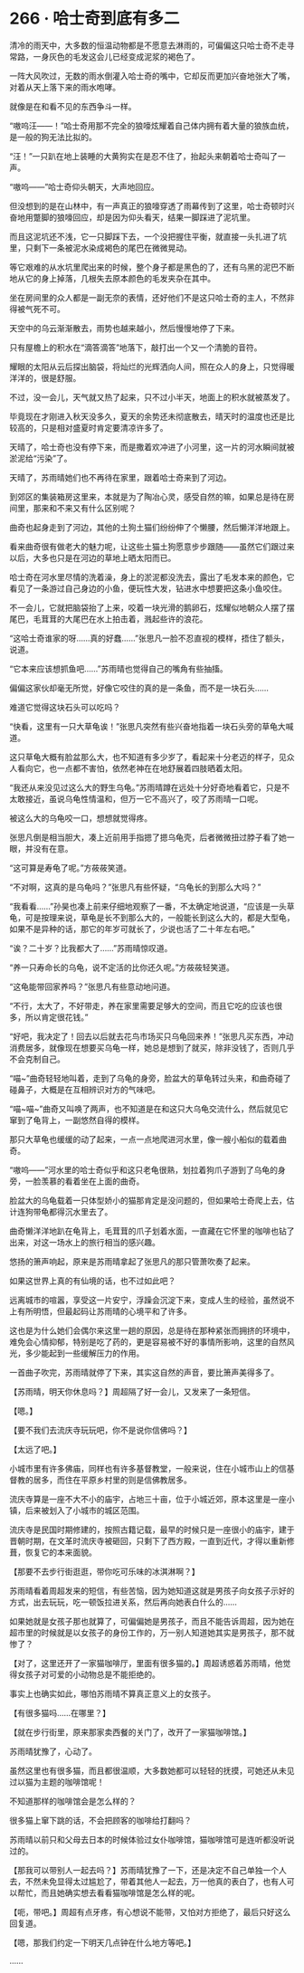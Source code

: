 # 266 · 哈士奇到底有多二

清冷的雨天中，大多数的恒温动物都是不愿意去淋雨的，可偏偏这只哈士奇不走寻常路，一身灰色的毛发这会儿已经变成泥浆的褐色了。

一阵大风吹过，无数的雨水倒灌入哈士奇的嘴中，它却反而更加兴奋地张大了嘴，对着从天上落下来的雨水咆哮。

就像是在和看不见的东西争斗一样。

“嗷呜汪——！”哈士奇用那不完全的狼嚎炫耀着自己体内拥有着大量的狼族血统，是一般的狗无法比拟的。

“汪！”一只趴在地上装睡的大黄狗实在是忍不住了，抬起头来朝着哈士奇叫了一声。

“嗷呜——”哈士奇仰头朝天，大声地回应。

但没想到的是在山林中，有一声真正的狼嚎穿透了雨幕传到了这里，哈士奇顿时兴奋地用蹩脚的狼嚎回应，却是因为仰头看天，结果一脚踩进了泥坑里。

而且这泥坑还不浅，它一只脚踩下去，一个没把握住平衡，就直接一头扎进了坑里，只剩下一条被泥水染成褐色的尾巴在微微晃动。

等它艰难的从水坑里爬出来的时候，整个身子都是黑色的了，还有乌黑的泥巴不断地从它的身上掉落，几根失去原本颜色的毛发夹杂在其中。

坐在房间里的众人都是一副无奈的表情，还好他们不是这只哈士奇的主人，不然非得被气死不可。

天空中的乌云渐渐散去，雨势也越来越小，然后慢慢地停了下来。

只有屋檐上的积水在“滴答滴答”地落下，敲打出一个又一个清脆的音符。

耀眼的太阳从云后探出脑袋，将灿烂的光辉洒向人间，照在众人的身上，只觉得暖洋洋的，很是舒服。

不过，没一会儿，天气就又热了起来，只不过小半天，地面上的积水就被蒸发了。

毕竟现在才刚进入秋天没多久，夏天的余势还未彻底散去，晴天时的温度也还是比较高的，只是相对盛夏时肯定要清凉许多了。

天晴了，哈士奇也没有停下来，而是撒着欢冲进了小河里，这一片的河水瞬间就被淤泥给“污染”了。

天晴了，苏雨晴她们也不再待在家里，跟着哈士奇来到了河边。

到郊区的集装箱房这里来，本就是为了陶冶心灵，感受自然的嘛，如果总是待在房间里，那来和不来又有什么区别呢？

曲奇也起身走到了河边，其他的土狗土猫们纷纷伸了个懒腰，然后懒洋洋地跟上。

看来曲奇很有做老大的魅力呢，让这些土猫土狗愿意步步跟随——虽然它们跟过来以后，大多也只是在河边的草地上晒太阳而已。

哈士奇在河水里尽情的洗着澡，身上的淤泥都没洗去，露出了毛发本来的颜色，它看见了一条游过自己身边的小鱼，便玩性大发，钻进水中想要把这条小鱼咬住。

不一会儿，它就把脑袋抬了上来，咬着一块光滑的鹅卵石，炫耀似地朝众人摆了摆尾巴，毛茸茸的大尾巴在水上拍击着，溅起些许的浪花。

“这哈士奇谁家的呀……真的好蠢……”张思凡一脸不忍直视的模样，捂住了额头，说道。

“它本来应该想抓鱼吧……”苏雨晴也觉得自己的嘴角有些抽搐。

偏偏这家伙却毫无所觉，好像它咬住的真的是一条鱼，而不是一块石头……

难道它觉得这块石头可以吃吗？

“快看，这里有一只大草龟诶！”张思凡突然有些兴奋地指着一块石头旁的草龟大喊道。

这只草龟大概有脸盆那么大，也不知道有多少岁了，看起来十分老迈的样子，见众人看向它，也一点都不害怕，依然老神在在地舒展着四肢晒着太阳。

“我还从来没见过这么大的野生乌龟。”苏雨晴蹲在远处十分好奇地看着它，只是不太敢接近，虽说乌龟性情温和，但万一它不高兴了，咬了苏雨晴一口呢。

被这么大的乌龟咬一口，想想就觉得疼。

张思凡倒是相当胆大，凑上近前用手指摁了摁乌龟壳，后者微微扭过脖子看了她一眼，并没有在意。

“这可算是寿龟了呢。”方莜莜笑道。

“不对啊，这真的是乌龟吗？”张思凡有些怀疑，“乌龟长的到那么大吗？”

“我看看……”孙昊也凑上前来仔细地观察了一番，不太确定地说道，“应该是一头草龟，可是按理来说，草龟是长不到那么大的，一般能长到这么大的，都是大型龟，如果不是异种的话，那它的年岁可就长了，少说也活了二十年左右吧。”

“诶？二十岁？比我都大了……”苏雨晴惊叹道。

“养一只寿命长的乌龟，说不定活的比你还久呢。”方莜莜轻笑道。

“这龟能带回家养吗？”张思凡有些意动地问道。

“不行，太大了，不好带走，养在家里需要足够大的空间，而且它吃的应该也很多，所以肯定很花钱。”

“好吧，我决定了！回去以后就去花鸟市场买只乌龟回来养！”张思凡买东西，冲动消费居多，就像现在想要买乌龟一样，她总是想到了就买，除非没钱了，否则几乎不会克制自己。

“喵~”曲奇轻轻地叫着，走到了乌龟的身旁，脸盆大的草龟转过头来，和曲奇碰了碰鼻子，大概是在互相辨识对方的气味吧。

“喵~喵~”曲奇又叫唤了两声，也不知道是在和这只大乌龟交流什么，然后就见它窜到了龟背上，一副悠然自得的模样。

那只大草龟也缓缓的动了起来，一点一点地爬进河水里，像一艘小船似的载着曲奇。

“嗷呜——”河水里的哈士奇似乎和这只老龟很熟，划拉着狗爪子游到了乌龟的身旁，一脸羡慕的看着坐在上面的曲奇。

脸盆大的乌龟载着一只体型娇小的猫那肯定是没问题的，但如果哈士奇爬上去，估计连狗带龟都得沉水里去了。

曲奇懒洋洋地趴在龟背上，毛茸茸的爪子划着水面，一直藏在它怀里的咖啡也钻了出来，对这一场水上的旅行相当的感兴趣。

悠扬的箫声响起，原来是苏雨晴拿起了张思凡的那只管萧吹奏了起来。

如果这世界上真的有仙境的话，也不过如此吧？

远离城市的喧嚣，享受这一片安宁，浮躁会沉淀下来，变成人生的经验，虽然说不上有所明悟，但最起码让苏雨晴的心境平和了许多。

这也是为什么她们会偶尔来这里一趟的原因，总是待在那种紧张而拥挤的环境中，难免会心情抑郁，特别是吃了药的，更是容易被不好的事情所影响，这里的自然风光，多少能起到一些缓解压力的作用。

一首曲子吹完，苏雨晴就停了下来，其实这自然的声音，要比箫声美得多了。

【苏雨晴，明天你休息吗？】周超隔了好一会儿，又发来了一条短信。

【嗯。】

【要不我们去流庆寺玩玩吧，你不是说你信佛吗？】

【太远了吧。】

小城市里有许多佛庙，同样也有许多基督教堂，一般来说，住在小城市山上的信基督教的居多，而住在平原乡村里的则是信佛教居多。

流庆寺算是一座不大不小的庙宇，占地三十亩，位于小城近郊，原本这里是一座小镇，后来被划入了小城市的城区范围。

流庆寺是民国时期修建的，按照古籍记载，最早的时候只是一座很小的庙宇，建于晋朝时期，在文革时流庆寺被砸回，只剩下了西方殿，一直到近代，才得以重新修葺，恢复它的本来面貌。

【那要不去步行街逛逛，带你吃可乐味的冰淇淋啊？】

苏雨晴看着周超发来的短信，有些苦恼，因为她知道这就是男孩子向女孩子示好的方式，出去玩玩，吃一顿饭拉进关系，然后再向她表白什么的……

如果她就是女孩子那也就算了，可偏偏她是男孩子，而且不能告诉周超，因为她在超市里的时候就是以女孩子的身份工作的，万一别人知道她其实是男孩子，那不就惨了？

【对了，这里还开了一家猫咖啡厅，里面有很多猫的。】周超诱惑着苏雨晴，他觉得女孩子对可爱的小动物总是不能拒绝的。

事实上也确实如此，哪怕苏雨晴不算真正意义上的女孩子。

【有很多猫吗……在哪里？】

【就在步行街里，原来那家卖西餐的关门了，改开了一家猫咖啡馆。】

苏雨晴犹豫了，心动了。

虽然这里也有很多猫，而且都很温顺，大多数她都可以轻轻的抚摸，可她还从未见过以猫为主题的咖啡馆呢！

不知道那样的咖啡馆会是怎么样的？

很多猫上窜下跳的话，不会把顾客的咖啡给打翻吗？

苏雨晴以前只和父母去日本的时候体验过女仆咖啡馆，猫咖啡馆可是连听都没听说过的。

【那我可以带别人一起去吗？】苏雨晴犹豫了一下，还是决定不自己单独一个人去，不然未免显得太过尴尬了，带着其他人一起去，万一他真的表白了，也有人可以帮忙，而且她确实想去看看猫咖啡馆是怎么样的呢。

【呃，带吧。】周超有点牙疼，有心想说不能带，又怕对方拒绝了，最后只好这么回复道。

【嗯，那我们约定一下明天几点钟在什么地方等吧。】

……

